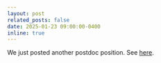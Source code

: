```yaml
---
layout: post
related_posts: false
date: 2025-01-23 09:00:00-0400
inline: true
---
```


We just posted another postdoc position. See [here](/openings/).
